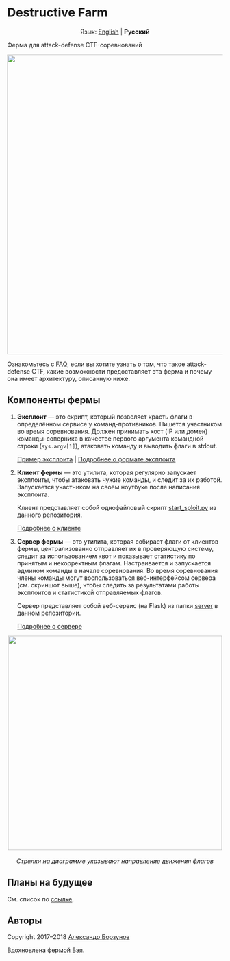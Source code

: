 Destructive Farm
================

<p align="center">
    Язык: <a href="https://github.com/DestructiveVoice/DestructiveFarm">English</a> | <b>Русский</b>
</p>

Ферма для attack-defense CTF-соревнований

<p align="center">
    <img src="https://github.com/borzunov/DestructiveFarm/blob/master/docs/images/farm_server_screenshot.png" width="700">
</p>

Ознакомьтесь с [FAQ](faq.md), если вы хотите узнать о том, что такое attack-defense CTF, какие возможности предоставляет эта ферма и почему она имеет архитектуру, описанную ниже.

## Компоненты фермы

1. **Эксплоит** &mdash; это скрипт, который позволяет красть флаги в определённом сервисе у команд-противников. Пишется участником во время соревнования. Должен принимать хост (IP или домен) команды-соперника в качестве первого аргумента командной строки (`sys.argv[1]`), атаковать команду и выводить флаги в stdout.

    [Пример эксплоита](../../client/spl_example.py) | [Подробнее о формате эксплоита](exploit_format.md)

2. **Клиент фермы** &mdash; это утилита, которая регулярно запускает эксплоиты, чтобы атаковать чужие команды, и следит за их работой. Запускается участником на своём ноутбуке после написания эксплоита.

    Клиент представляет собой однофайловый скрипт [start_sploit.py](../../client/start_sploit.py) из данного репозитория.

    [Подробнее о клиенте](farm_client.md)

3. **Сервер фермы** &mdash; это утилита, которая собирает флаги от клиентов фермы, централизованно отправляет их в проверяющую систему, следит за использованием квот и показывает статистику по принятым и некорректным флагам. Настраивается и запускается админом команды в начале соревнования. Во время соревнования члены команды могут воспользоваться веб-интерфейсом сервера (см. скриншот выше), чтобы следить за результатами работы эксплоитов и статистикой отправляемых флагов.

    Сервер представляет собой веб-сервис (на Flask) из папки [server](../../server) в данном репозитории.

    [Подробнее о сервере](farm_server.md)

<p align="center">
    <img src="https://github.com/borzunov/DestructiveFarm/blob/master/docs/images/diagram_ru.png" width="500"><br><br>
    <i>Стрелки на диаграмме указывают направление движения флагов</i>
</p>

## Планы на будущее

См. список по [ссылке](https://github.com/borzunov/DestructiveFarm/issues/1).

## Авторы

Copyright 2017&ndash;2018 [Александр Борзунов](https://github.com/borzunov)

Вдохновлена [фермой Бэя](https://github.com/alexbers/exploit_farm).
